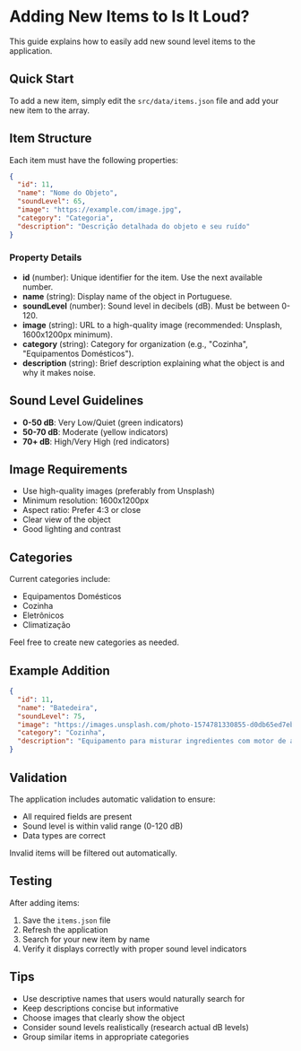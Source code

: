 # Adding New Items to Is It Loud?

This guide explains how to easily add new sound level items to the application.

## Quick Start

To add a new item, simply edit the `src/data/items.json` file and add your new item to the array.

## Item Structure

Each item must have the following properties:

```json
{
  "id": 11,
  "name": "Nome do Objeto",
  "soundLevel": 65,
  "image": "https://example.com/image.jpg",
  "category": "Categoria",
  "description": "Descrição detalhada do objeto e seu ruído"
}
```

### Property Details

- **id** (number): Unique identifier for the item. Use the next available number.
- **name** (string): Display name of the object in Portuguese.
- **soundLevel** (number): Sound level in decibels (dB). Must be between 0-120.
- **image** (string): URL to a high-quality image (recommended: Unsplash, 1600x1200px minimum).
- **category** (string): Category for organization (e.g., "Cozinha", "Equipamentos Domésticos").
- **description** (string): Brief description explaining what the object is and why it makes noise.

## Sound Level Guidelines

- **0-50 dB**: Very Low/Quiet (green indicators)
- **50-70 dB**: Moderate (yellow indicators) 
- **70+ dB**: High/Very High (red indicators)

## Image Requirements

- Use high-quality images (preferably from Unsplash)
- Minimum resolution: 1600x1200px
- Aspect ratio: Prefer 4:3 or close
- Clear view of the object
- Good lighting and contrast

## Categories

Current categories include:
- Equipamentos Domésticos
- Cozinha
- Eletrônicos
- Climatização

Feel free to create new categories as needed.

## Example Addition

```json
{
  "id": 11,
  "name": "Batedeira",
  "soundLevel": 75,
  "image": "https://images.unsplash.com/photo-1574781330855-d0db65ed7ebb?q=80&w=1600",
  "category": "Cozinha",
  "description": "Equipamento para misturar ingredientes com motor de alta rotação"
}
```

## Validation

The application includes automatic validation to ensure:
- All required fields are present
- Sound level is within valid range (0-120 dB)
- Data types are correct

Invalid items will be filtered out automatically.

## Testing

After adding items:
1. Save the `items.json` file
2. Refresh the application
3. Search for your new item by name
4. Verify it displays correctly with proper sound level indicators

## Tips

- Use descriptive names that users would naturally search for
- Keep descriptions concise but informative
- Choose images that clearly show the object
- Consider sound levels realistically (research actual dB levels)
- Group similar items in appropriate categories